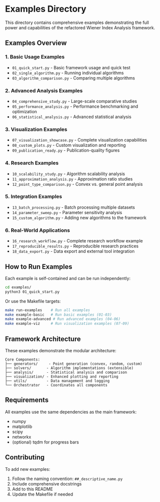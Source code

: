 # Examples Directory

This directory contains comprehensive examples demonstrating the full power and capabilities of the refactored Wiener Index Analysis framework.

## Examples Overview

### 1. **Basic Usage Examples**
- `01_quick_start.py` - Basic framework usage and quick test
- `02_single_algorithm.py` - Running individual algorithms
- `03_algorithm_comparison.py` - Comparing multiple algorithms

### 2. **Advanced Analysis Examples**
- `04_comprehensive_study.py` - Large-scale comparative studies
- `05_performance_analysis.py` - Performance benchmarking and optimization
- `06_statistical_analysis.py` - Advanced statistical analysis

### 3. **Visualization Examples**
- `07_visualization_showcase.py` - Complete visualization capabilities
- `08_custom_plots.py` - Custom visualization and reporting
- `09_publication_ready.py` - Publication-quality figures

### 4. **Research Examples**
- `10_scalability_study.py` - Algorithm scalability analysis
- `11_approximation_analysis.py` - Approximation ratio studies
- `12_point_type_comparison.py` - Convex vs. general point analysis

### 5. **Integration Examples**
- `13_batch_processing.py` - Batch processing multiple datasets
- `14_parameter_sweep.py` - Parameter sensitivity analysis
- `15_custom_algorithm.py` - Adding new algorithms to the framework

### 6. **Real-World Applications**
- `16_research_workflow.py` - Complete research workflow example
- `17_reproducible_results.py` - Reproducible research practices
- `18_data_export.py` - Data export and external tool integration

## How to Run Examples

Each example is self-contained and can be run independently:

```bash
cd examples/
python3 01_quick_start.py
```

Or use the Makefile targets:
```bash
make run-examples    # Run all examples
make example-basic   # Run basic examples (01-03)
make example-advanced # Run advanced examples (04-06)
make example-viz     # Run visualization examples (07-09)
```

## Framework Architecture

These examples demonstrate the modular architecture:

```
Core Components:
├── generators/     - Point generation (convex, random, custom)
├── solvers/       - Algorithm implementations (extensible)
├── analysis/      - Statistical analysis and comparison
├── visualization/ - Enhanced plotting and reporting
├── utils/         - Data management and logging
└── Orchestrator   - Coordinates all components
```

## Requirements

All examples use the same dependencies as the main framework:
- numpy
- matplotlib
- scipy
- networkx
- (optional) tqdm for progress bars

## Contributing

To add new examples:
1. Follow the naming convention: `##_descriptive_name.py`
2. Include comprehensive docstrings
3. Add to this README
4. Update the Makefile if needed
